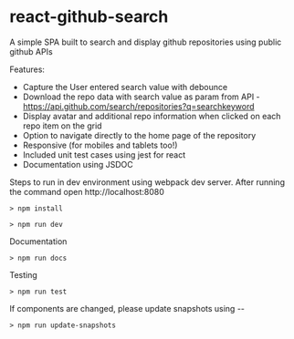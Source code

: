 # react-github-search
A simple SPA built to search and display github repositories using public github APIs

Features:

* Capture the User entered search value with debounce
* Download the repo data with search value as param from API - https://api.github.com/search/repositories?q=searchkeyword
* Display avatar and additional repo information when clicked on each repo item on the grid
* Option to navigate directly to the home page of the repository
* Responsive (for mobiles and tablets too!)
* Included unit test cases using jest for react
* Documentation using JSDOC

Steps to run in dev environment using webpack dev server. After running the command open http://localhost:8080
``` text
> npm install

> npm run dev
```

Documentation
``` text
> npm run docs
```
Testing
``` text
> npm run test
```
If components are changed, please update snapshots using --
``` text
> npm run update-snapshots
```

